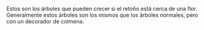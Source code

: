 Estos son los árboles que pueden crecer si el retoño está cerca de una flor.
Generalmente estos árboles son los mismos que los árboles normales, pero con un decorador de colmena.